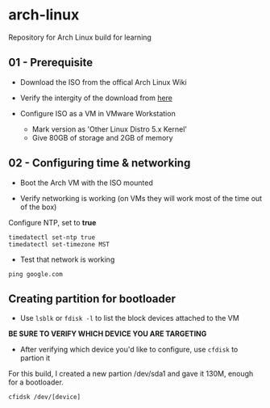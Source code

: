 # arch-linux
Repository for Arch Linux build for learning



## 01 - Prerequisite

- Download the ISO from the offical Arch Linux Wiki

- Verify the intergity of the download from [here](https://archlinux.org/download/)

- Configure ISO as a VM in VMware Workstation
    - Mark version as 'Other Linux Distro 5.x Kernel'
    - Give 80GB of storage and 2GB of memory


## 02 - Configuring time & networking
- Boot the Arch VM with the ISO mounted

- Verify networking is working (on VMs they will work most of the time out of the box)

Configure NTP, set to **true**

 ```shell
timedatectl set-ntp true
timedatectl set-timezone MST 
```

- Test that network is working

```shell
ping google.com
```

## Creating partition for bootloader

- Use `lsblk` or `fdisk -l` to list the block devices attached to the VM

**BE SURE TO VERIFY WHICH DEVICE YOU ARE TARGETING**

- After verifying which device you'd like to configure, use `cfdisk` to partion it

For this build, I created a new partion /dev/sda1 and gave it 130M, enough for a bootloader.
```shell
cfidsk /dev/[device]
```


    





